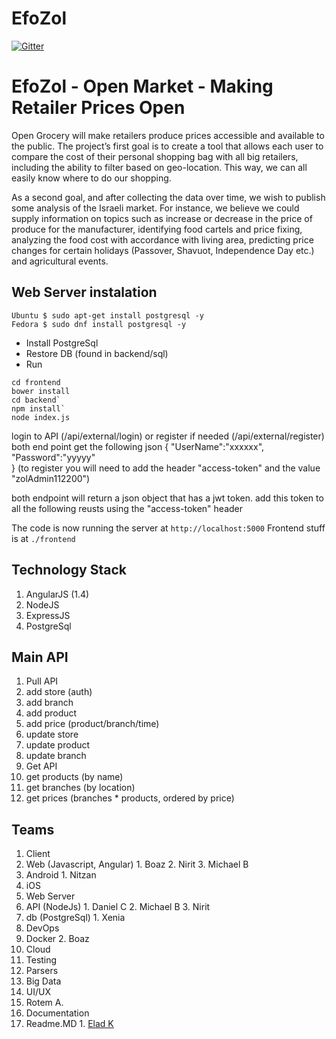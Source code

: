 # EfoZol

[![Gitter](https://badges.gitter.im/Join%20Chat.svg)](https://gitter.im/EladRK/EfoZol?utm_source=badge&utm_medium=badge&utm_campaign=pr-badge&utm_content=badge)

# EfoZol - Open Market - Making Retailer Prices Open
Open Grocery will make retailers produce prices accessible and available to the public. 
The project’s first goal is to create a tool that allows each user to compare the cost of their personal shopping bag with all big retailers, including the ability to filter based on geo-location. This way, we can all easily know where to do our shopping.

As a second goal, and after collecting the data over time, we wish to publish some analysis of the Israeli market. For instance, we believe we could supply information on topics such as increase or decrease in the price of produce for the manufacturer, identifying food cartels and price fixing, analyzing the food cost with accordance with living area, predicting price changes for certain holidays (Passover, Shavuot, Independence Day etc.) and agricultural events.

## Web Server instalation 

```
Ubuntu $ sudo apt-get install postgresql -y  
Fedora $ sudo dnf install postgresql -y
```

 - Install PostgreSql
 - Restore DB (found in backend/sql)
 - Run 
```
cd frontend 
bower install
cd backend`
npm install`
node index.js

``` 
 login to API (/api/external/login) or  register if needed (/api/external/register)
 both end point get the following json
{
	"UserName":"xxxxxx",
	"Password":"yyyyy"	
}
(to register you will need to add the header "access-token" and the value "zolAdmin112200")

both endpoint will return a json object that has a jwt token.
add this token to all the following reusts using the "access-token" header
 
 
 
The code is now running the server at `http://localhost:5000`
Frontend stuff is at `./frontend`

## Technology Stack
1. AngularJS (1.4)
2. NodeJS
3. ExpressJS
4. PostgreSql


## Main API

1. Pull API
  1. add store (auth)
  2. add branch
  3. add product
  4. add price (product/branch/time)
  5. update store
  6. update product
  7. update branch
2. Get API
  1. get products (by name)
  2. get branches (by location)
  3. get prices (branches * products, ordered by price)
		
## Teams
1. Client
  1. Web (Javascript, Angular)
    1. Boaz
    2. Nirit
    3. Michael B
  2. Android
    1. Nitzan
  3. iOS
2. Web Server 
  1. API (NodeJs) 
    1. Daniel C
    2. Michael B
    3. Nirit 
  2. db (PostgreSql)
    1. Xenia
3. DevOps 
  1. Docker
    2. Boaz
  1. Cloud
  2. Testing
4. Parsers
5. Big Data
6. UI/UX
  1. Rotem A.
7. Documentation
  1. Readme.MD 
    1. [Elad K](https://github.com/eladrk)
